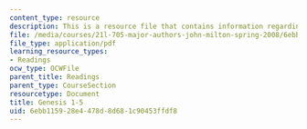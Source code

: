 ```yaml
---
content_type: resource
description: This is a resource file that contains information regarding genesis.
file: /media/courses/21l-705-major-authors-john-milton-spring-2008/6ebb115928e4478d8d681c90453ffdf8_MIT21L_705S08_genesis.pdf
file_type: application/pdf
learning_resource_types:
- Readings
ocw_type: OCWFile
parent_title: Readings
parent_type: CourseSection
resourcetype: Document
title: Genesis 1-5
uid: 6ebb1159-28e4-478d-8d68-1c90453ffdf8
---
```

